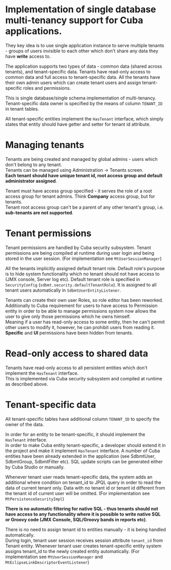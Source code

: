 # Implementation of single database multi-tenancy support for Cuba applications.

They key idea is to use single application instance to serve multiple tenants - groups of users invisible to each other which don't share any data they have **write** access to.

The application supports two types of data - common data (shared across tenants), and tenant-specific data.
Tenants have read-only access to common data and full access to tenant-specific data. All the tenants have their own admin users which can create tenant users and assign tenant-specific roles and permissions.

This is single database/single schema implementation of multi-tenancy. Tenant-specific data owner is specified by the means of column `TENANT_ID` in tenant tables.

All tenant-specific entities implement the `HasTenant` interface, which simply states that entity should have getter and setter for tenant id attribute.


# Managing tenants
Tenants are being created and managed by global admins - users which don't belong to any tenant.  
Tenants can be managed using Administration -> Tenants screen.  
**Each tenant should have unique tenant id, root access group and default administrator assigned**.

Tenant must have access group specified - it serves the role of a root access group for tenant admins. Think **Company** access group, but for tenants.  
Tenant root access group can't be a parent of any other tenant's group, i.e. **sub-tenants are not supported**.


# Tenant permissions
Tenant permissions are handled by Cuba security subsystem. Tenant permissions are being compiled at runtime during user login and being stored in the user session.
(For implementation see `MtUserSessionManager`)

All the tenants implicitly assigned default tenant role. Default role's purpose is to hide system functionality which no tenant should not have access to (JMX console, Server log etc).
Default tenant role is specified in `SecurityConfig` (`sdbmt.security.defaultTenantRole`). It is assigned to all tenant users automatically in `SdbmtUserEntityListener`.

Tenants can create their own user Roles, so role editor has been reworked. Additionally to Cuba requirement for users to have access to Permission entity in order to be able to manage permissions system now allows the user to give only those permissions which he owns himself.  
Meaning if a user has read-only access to some entity, then he can't permit other users to modify it, however, he can prohibit users from reading it.  
**Specific** and **UI** permissions have been hidden from tenants.


# Read-only access to shared data
Tenants have read-only access to all persistent entities which don't implement the `HasTenant` interface.  
This is implemented via Cuba security subsystem and compiled at runtime as described above. 


# Tenant-specific data
All tenant-specific tables have additional column `TENANT_ID` to specify the owner of the data.

In order for an entity to be tenant-specific, it should implement the `HasTenant` interface.  
In order to make Cuba entity tenant-specific, a developer should extend it in the project and make it implement `HasTenant` interface. A number of Cuba entities have been already extended in the application (see SdbmtUser, SdbmtGroup, SdbmtFilter etc). SQL update scripts can be generated either by Cuba Studio or manually.

Whenever tenant user reads tenant-specific data, the system adds an additional where condition on tenant_id to JPQL query in order to read the data of current tenant only. Data with no tenant id or tenant id different from the tenant id of current user will be omitted.
(For implementation see `MtPersistenceSecurityImpl`)

**There is no automatic filtering for native SQL - thus tenants should not have access to any functionality where it is possible to write native SQL or Groovy code (JMX Console, SQL/Groovy bands in reports etc)**.

There is no need to assign tenant id to entities manually - it is being handled automatically.  
During login, tenant user session receives session attribute `tenant_id` from Tenant entity. Whenever tenant user creates tenant-specific entity system assigns tenant_id to the newly created entity automatically.
(For implementation see `MtUserSessionManager` and `MtEclipseLinkDescriptorEventListener`)